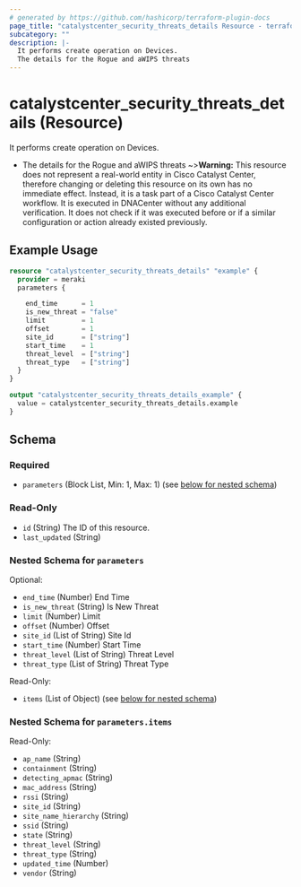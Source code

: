 ```yaml
---
# generated by https://github.com/hashicorp/terraform-plugin-docs
page_title: "catalystcenter_security_threats_details Resource - terraform-provider-catalystcenter"
subcategory: ""
description: |-
  It performs create operation on Devices.
  The details for the Rogue and aWIPS threats
---
```


# catalystcenter_security_threats_details (Resource)

It performs create operation on Devices.

- The details for the Rogue and aWIPS threats
~>**Warning:**
This resource does not represent a real-world entity in Cisco Catalyst Center, therefore changing or deleting this resource on its own has no immediate effect.
Instead, it is a task part of a Cisco Catalyst Center workflow. It is executed in DNACenter without any additional verification. It does not check if it was executed before or if a similar configuration or action already existed previously.

## Example Usage

```terraform
resource "catalystcenter_security_threats_details" "example" {
  provider = meraki
  parameters {

    end_time      = 1
    is_new_threat = "false"
    limit         = 1
    offset        = 1
    site_id       = ["string"]
    start_time    = 1
    threat_level  = ["string"]
    threat_type   = ["string"]
  }
}

output "catalystcenter_security_threats_details_example" {
  value = catalystcenter_security_threats_details.example
}
```

<!-- schema generated by tfplugindocs -->
## Schema

### Required

- `parameters` (Block List, Min: 1, Max: 1) (see [below for nested schema](#nestedblock--parameters))

### Read-Only

- `id` (String) The ID of this resource.
- `last_updated` (String)

<a id="nestedblock--parameters"></a>
### Nested Schema for `parameters`

Optional:

- `end_time` (Number) End Time
- `is_new_threat` (String) Is New Threat
- `limit` (Number) Limit
- `offset` (Number) Offset
- `site_id` (List of String) Site Id
- `start_time` (Number) Start Time
- `threat_level` (List of String) Threat Level
- `threat_type` (List of String) Threat Type

Read-Only:

- `items` (List of Object) (see [below for nested schema](#nestedatt--parameters--items))

<a id="nestedatt--parameters--items"></a>
### Nested Schema for `parameters.items`

Read-Only:

- `ap_name` (String)
- `containment` (String)
- `detecting_apmac` (String)
- `mac_address` (String)
- `rssi` (String)
- `site_id` (String)
- `site_name_hierarchy` (String)
- `ssid` (String)
- `state` (String)
- `threat_level` (String)
- `threat_type` (String)
- `updated_time` (Number)
- `vendor` (String)
